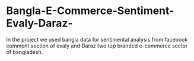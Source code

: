 # Bangla-E-Commerce-Sentiment-Evaly-Daraz-
In the project we used bangla data for sentimental analysis from facebook comment section of evaly and Daraz two top branded e-commerce sector of bangladesh.
